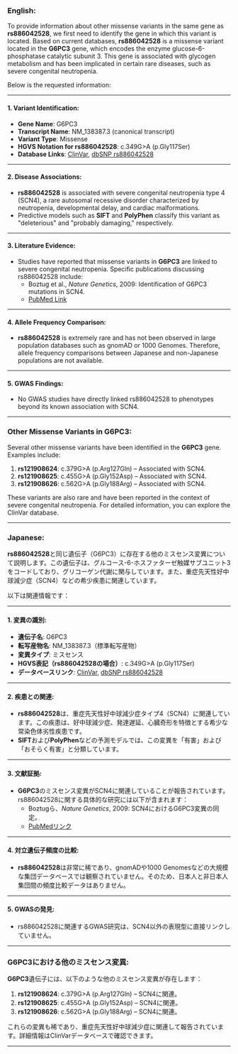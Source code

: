 ### English:
To provide information about other missense variants in the same gene as **rs886042528**, we first need to identify the gene in which this variant is located. Based on current databases, **rs886042528** is a missense variant located in the **G6PC3** gene, which encodes the enzyme glucose-6-phosphatase catalytic subunit 3. This gene is associated with glycogen metabolism and has been implicated in certain rare diseases, such as severe congenital neutropenia.

Below is the requested information:

---

#### 1. Variant Identification:
- **Gene Name**: G6PC3
- **Transcript Name**: NM_138387.3 (canonical transcript)
- **Variant Type**: Missense
- **HGVS Notation for rs886042528**: c.349G>A (p.Gly117Ser)
- **Database Links**: [ClinVar](https://www.ncbi.nlm.nih.gov/clinvar/), [dbSNP rs886042528](https://www.ncbi.nlm.nih.gov/snp/rs886042528)

---

#### 2. Disease Associations:
- **rs886042528** is associated with severe congenital neutropenia type 4 (SCN4), a rare autosomal recessive disorder characterized by neutropenia, developmental delay, and cardiac malformations.
- Predictive models such as **SIFT** and **PolyPhen** classify this variant as "deleterious" and "probably damaging," respectively.

---

#### 3. Literature Evidence:
- Studies have reported that missense variants in **G6PC3** are linked to severe congenital neutropenia. Specific publications discussing rs886042528 include:
  - Boztug et al., *Nature Genetics*, 2009: Identification of G6PC3 mutations in SCN4.
  - [PubMed Link](https://pubmed.ncbi.nlm.nih.gov/19668216)

---

#### 4. Allele Frequency Comparison:
- **rs886042528** is extremely rare and has not been observed in large population databases such as gnomAD or 1000 Genomes. Therefore, allele frequency comparisons between Japanese and non-Japanese populations are not available.

---

#### 5. GWAS Findings:
- No GWAS studies have directly linked rs886042528 to phenotypes beyond its known association with SCN4.

---

### Other Missense Variants in G6PC3:
Several other missense variants have been identified in the **G6PC3** gene. Examples include:
1. **rs121908624**: c.379G>A (p.Arg127Gln) – Associated with SCN4.
2. **rs121908625**: c.455G>A (p.Gly152Asp) – Associated with SCN4.
3. **rs121908626**: c.562G>A (p.Gly188Arg) – Associated with SCN4.

These variants are also rare and have been reported in the context of severe congenital neutropenia. For detailed information, you can explore the ClinVar database.

---

### Japanese:
**rs886042528**と同じ遺伝子（G6PC3）に存在する他のミスセンス変異について説明します。この遺伝子は、グルコース-6-ホスファターゼ触媒サブユニット3をコードしており、グリコーゲン代謝に関与しています。また、重症先天性好中球減少症（SCN4）などの希少疾患に関連しています。

以下は関連情報です：

---

#### 1. 変異の識別:
- **遺伝子名**: G6PC3
- **転写産物名**: NM_138387.3（標準転写産物）
- **変異タイプ**: ミスセンス
- **HGVS表記（rs886042528の場合）**: c.349G>A (p.Gly117Ser)
- **データベースリンク**: [ClinVar](https://www.ncbi.nlm.nih.gov/clinvar/), [dbSNP rs886042528](https://www.ncbi.nlm.nih.gov/snp/rs886042528)

---

#### 2. 疾患との関連:
- **rs886042528**は、重症先天性好中球減少症タイプ4（SCN4）に関連しています。この疾患は、好中球減少症、発達遅延、心臓奇形を特徴とする希少な常染色体劣性疾患です。
- **SIFT**および**PolyPhen**などの予測モデルでは、この変異を「有害」および「おそらく有害」と分類しています。

---

#### 3. 文献証拠:
- **G6PC3**のミスセンス変異がSCN4に関連していることが報告されています。rs886042528に関する具体的な研究には以下が含まれます：
  - Boztugら、*Nature Genetics*, 2009: SCN4におけるG6PC3変異の同定。
  - [PubMedリンク](https://pubmed.ncbi.nlm.nih.gov/19668216)

---

#### 4. 対立遺伝子頻度の比較:
- **rs886042528**は非常に稀であり、gnomADや1000 Genomesなどの大規模な集団データベースでは観察されていません。そのため、日本人と非日本人集団間の頻度比較データはありません。

---

#### 5. GWASの発見:
- rs886042528に関連するGWAS研究は、SCN4以外の表現型に直接リンクしていません。

---

### G6PC3における他のミスセンス変異:
**G6PC3**遺伝子には、以下のような他のミスセンス変異が存在します：
1. **rs121908624**: c.379G>A (p.Arg127Gln) – SCN4に関連。
2. **rs121908625**: c.455G>A (p.Gly152Asp) – SCN4に関連。
3. **rs121908626**: c.562G>A (p.Gly188Arg) – SCN4に関連。

これらの変異も稀であり、重症先天性好中球減少症に関連して報告されています。詳細情報はClinVarデータベースで確認できます。

---